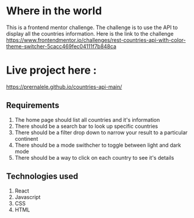 # Where in the world

This is a frontend mentor challenge. The challenge is to use the API to display all the countries information. Here is the link to the challenge
https://www.frontendmentor.io/challenges/rest-countries-api-with-color-theme-switcher-5cacc469fec04111f7b848ca

# Live project here : 
https://prernalele.github.io/countries-api-main/ 

## Requirements
 1. The home page should list all countries and it's information
 2. There should be a search bar to look up specific countries
 3. There should be a filter drop down to narrow your result to a particular continent
 4. There should be a mode swithcher to toggle between light and dark mode
 5. There should be a way to click on each country to see it's details

## Technologies used 

1. React
2. Javascript 
3. CSS 
4. HTML
